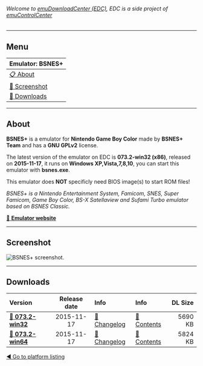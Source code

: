 ###### Welcome to [emuDownloadCenter (EDC)](https://github.com/PhoenixInteractiveNL/emuDownloadCenter/wiki/), EDC is a side project of [emuControlCenter](https://github.com/PhoenixInteractiveNL/emuControlCenter/wiki/)
***
## Menu
| **Emulator: BSNES+** |
|:---------|
| [:clipboard: About](#about) |
| [:sunrise: Screenshot](#screenshot) |
| [:floppy_disk: Downloads](#downloads) |
***
## About
**BSNES+** is a emulator for **Nintendo Game Boy Color** made by **BSNES+ Team** and has a **GNU GPLv2** license.

The latest version of the emulator on EDC is **073.2-win32 (x86)**, released on **2015-11-17**, it runs on **Windows XP,Vista,7,8,10**, you can start this emulator with **bsnes.exe**.

This emulator does **NOT** specificly need BIOS image(s) to start ROM files!

_BSNES+ is a Nintendo Entertainment System, Famicom, SNES, Super Famicom, Game Boy Color, BS-X Satellaview and Sufami Turbo emulator based on BSNES Classic._

[:link: **Emulator website**](http://github.com/devinacker/bsnes-plus)
***
## Screenshot
![](https://raw.githubusercontent.com/PhoenixInteractiveNL/emuDownloadCenter/master/hooks/bsnesplus/screen.jpg "BSNES+ screenshot.")
***
## Downloads
| Version  | Release date  | Info       | Info       | DL Size    |
|:---------|:-------------:|:-----------|:-----------|-----------:|
| [:floppy_disk: **073.2-win32**](https://github.com/PhoenixInteractiveNL/edc-repo0005/raw/master/bsnesplus/073.2-win32.7z) | 2015-11-17 | [:page_facing_up: Changelog](https://github.com/PhoenixInteractiveNL/edc-repo0005/blob/master/bsnesplus/073.2-win32_changelog.txt) | [:mag_right: Contents](https://github.com/PhoenixInteractiveNL/edc-repo0005/blob/master/bsnesplus/073.2-win32_contents.txt) | 5690 KB |
| [:floppy_disk: **073.2-win64**](https://github.com/PhoenixInteractiveNL/edc-repo0005/raw/master/bsnesplus/073.2-win64.7z) | 2015-11-17 | [:page_facing_up: Changelog](https://github.com/PhoenixInteractiveNL/edc-repo0005/blob/master/bsnesplus/073.2-win64_changelog.txt) | [:mag_right: Contents](https://github.com/PhoenixInteractiveNL/edc-repo0005/blob/master/bsnesplus/073.2-win64_contents.txt) | 5824 KB |

[:arrow_backward: Go to platform listing](https://github.com/PhoenixInteractiveNL/emuDownloadCenter/wiki/EDC-Platform-List)
